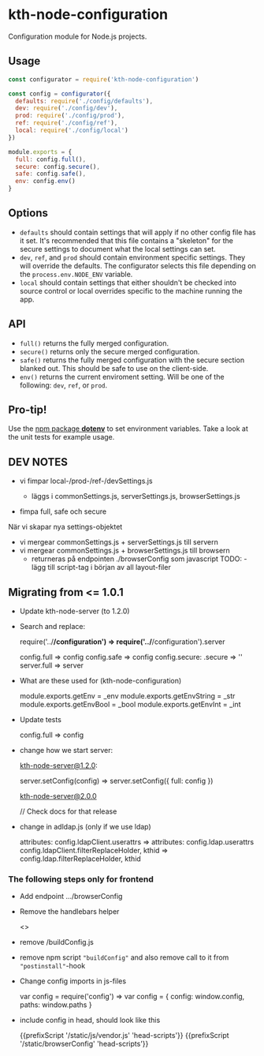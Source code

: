 # kth-node-configuration

Configuration module for Node.js projects.

## Usage

```javascript
const configurator = require('kth-node-configuration')

const config = configurator({
  defaults: require('./config/defaults'),
  dev: require('./config/dev'),
  prod: require('./config/prod'),
  ref: require('./config/ref'),
  local: require('./config/local')
})

module.exports = {
  full: config.full(),
  secure: config.secure(),
  safe: config.safe(),
  env: config.env()
}
```

## Options

- `defaults` should contain settings that will apply if no other config
  file has it set. It's recommended that this file contains a "skeleton"
  for the secure settings to document what the local settings can set.
- `dev`, `ref`, and `prod` should contain environment specific settings.
  They will override the defaults. The configurator selects this file
  depending on the `process.env.NODE_ENV` variable.
- `local` should contain settings that either shouldn't be checked into
  source control or local overrides specific to the machine running the
  app.   

## API

- `full()` returns the fully merged configuration.
- `secure()` returns only the secure merged configuration.
- `safe()` returns the fully merged configuration with the secure
  section blanked out. This should be safe to use on the client-side.
- `env()` returns the current enviroment setting. Will be one of the
  following: `dev`, `ref`, or `prod`.

## Pro-tip!

Use the [npm package __dotenv__][dotenv] to set environment variables.
Take a look at the unit tests for example usage.

[dotenv]: https://www.npmjs.com/package/dotenv

## DEV NOTES ##

- vi fimpar local-/prod-/ref-/devSettings.js
  - läggs i commonSettings.js, serverSettings.js, browserSettings.js

- fimpa full, safe och secure

När vi skapar nya settings-objektet
- vi mergear commonSettings.js + serverSettings.js till servern
- vi mergear commonSettings.js + browserSettings.js till browsern
  - returneras på endpointen ./browserConfig som javascript
  TODO: - lägg till script-tag i början av all layout-filer

## Migrating from <= 1.0.1

- Update kth-node-server (to 1.2.0)

- Search and replace:

  require('../**/configuration') => require('../**/configuration').server

  config.full => config
  config.safe => config
  config.secure: .secure => ''
  server.full => server

- What are these used for (kth-node-configuration)

  module.exports.getEnv = _env
  module.exports.getEnvString = _str
  module.exports.getEnvBool = _bool
  module.exports.getEnvInt = _int

- Update tests

  config.full => config

- change how we start server:

  kth-node-server@1.2.0:

    server.setConfig(config) => server.setConfig({ full: config })

  kth-node-server@2.0.0

    // Check docs for that release

- change in adldap.js (only if we use ldap)

  attributes: config.ldapClient.userattrs => attributes: config.ldap.userattrs
  config.ldapClient.filterReplaceHolder, kthid => config.ldap.filterReplaceHolder, kthid

### The following steps only for frontend

- Add endpoint .../browserConfig

- Remove the handlebars helper

  <<globalSettingsForBrowserJS>>

- remove /buildConfig.js

- remove npm script `"buildConfig"` and also remove call to it from `"postinstall"`-hook

- Change config imports in js-files

	var config = require('config') => var config = { config: window.config, paths: window.paths }

- include config in head, should look like this

    {{prefixScript '/static/js/vendor.js' 'head-scripts'}}
    {{prefixScript '/static/browserConfig' 'head-scripts'}}